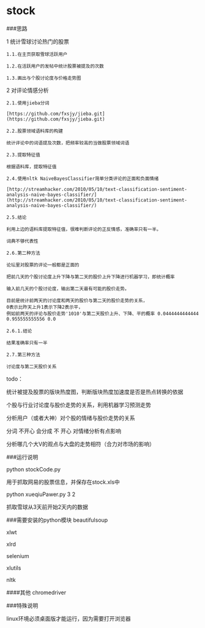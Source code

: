 stock
=====

###思路

1 统计雪球讨论热门的股票

	1.1.在主页获取雪球活跃用户

	1.2.在活跃用户的发帖中统计股票被提及的次数

	1.3.画出与个股讨论度与价格走势图

2 对评论情感分析

	2.1.使用jieba分词

	[https://github.com/fxsjy/jieba.git](https://github.com/fxsjy/jieba.git)

	2.2.股票领域语料库的构建

	统计评论中的词语提及次数，把频率较高的当做股票领域词语

	2.3.提取特征值

	根据语料库，提取特征值

	2.4.使用nltk NaiveBayesClassifier简单分类评论的正面和负面情绪 

	[http://streamhacker.com/2010/05/10/text-classification-sentiment-analysis-naive-bayes-classifier/](http://streamhacker.com/2010/05/10/text-classification-sentiment-analysis-naive-bayes-classifier/)

	2.5.结论

	利用上边的语料库提取特征值，很难判断评论的正反情感，准确率只有一半。

	词典不够代表性

	2.6.第二种方法

	论坛里对股票的评论一般都是正面的

	把前几天的个股讨论度上升下降与第二天的股价上升下降进行机器学习，即统计概率

	输入前几天的个股讨论度，输出第二天最有可能的股价走势。

	目前是统计前两天的讨论度和两天的股价与第二天的股价走势的关系，
	0表示比昨天上升1表示下降2表示平，
	例如前两天的评论与股价走势'1010'与第二天股价上升、下降、平的概率 0.0444444444444 0.955555555556 0.0

	2.6.1.结论

	结果准确率只有一半

	2.7.第三种方法

	讨论度与第二天股价关系

todo：

统计被提及股票的版块热度图，判断版块热度加速度是否是热点转换的依据

个股与行业讨论度与股价走势的关系，利用机器学习预测走势

分析用户（或者大神）对个股的情绪与股价走势的关系

分词 不开心 会分成 不 开心 对情绪分析有点影响

分析哪几个大V的观点与大盘的走势相符（合力对市场的影响）

###运行说明

python stockCode.py 

用于抓取网易的股票信息，并保存在stock.xls中

python xueqiuPawer.py 3 2

抓取雪球从3天前开始2天内的数据

###需要安装的python模块
beautifulsoup

xlwt

xlrd

selenium

xlutils

nltk

####其他
chromedriver

###特殊说明

linux环境必须桌面版才能运行，因为需要打开浏览器

  


